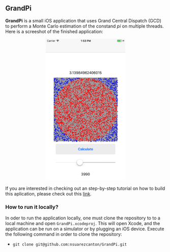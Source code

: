 ## GrandPi
**GrandPi** is a small iOS application that uses Grand Central Dispatch (GCD) to perform a Monte Carlo estimation of the constand *pi* on multiple threads. Here is a screeshot of the finished application:
<div style="text-align:center">
	<img src="screenshots/grand_pi.png" width="250">
</div>

If you are interested in checking out an step-by-step tutorial on how to build this aplication, please check out this [link](https://medium.com/@nsuarez.canton/monte-carlo-pi-simulator-in-swift-3-gcd-ffe60c42516c).

### How to run it locally?
In oder to run the application locally, one must clone the repository to to a local machine and open `GrandPi.xcodeproj`. This will open Xcode, and the application can be run on a simulator or by plugging an iOS device. Execute the following command in order to clone the repository:
 
* `git clone git@github.com:nsuarezcanton/GrandPi.git`